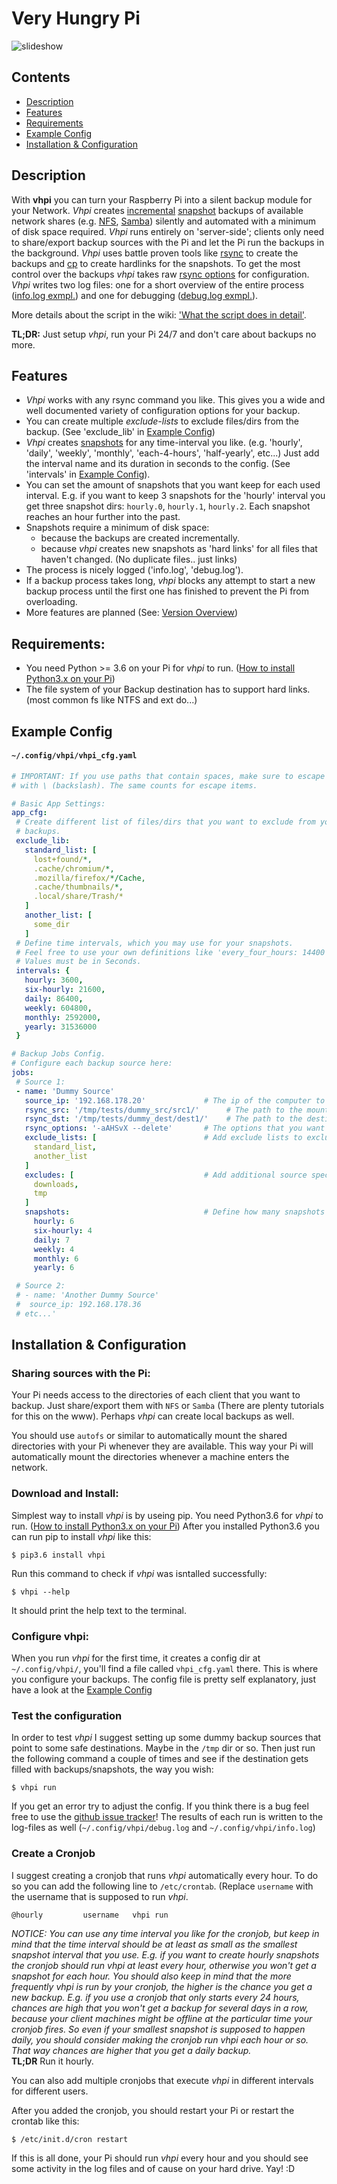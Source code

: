 # Very Hungry Pi
<img src="assets/slideshow.gif" alt="slideshow" />

## Contents
* [Description](#description)
* [Features](#features)
* [Requirements](#requirements)
* [Example Config](#example_config)
* [Installation & Configuration](#install)

## <a name="description"></a> Description
With **vhpi** you can turn your Raspberry Pi into a silent backup module for your Network.
*Vhpi* creates [incremental](https://en.wikipedia.org/wiki/Incremental_backup) [snapshot](https://github.com/feluxe/very_hungry_pi/wiki/Snapshots-explanation) backups of available network shares (e.g. [NFS](https://en.wikipedia.org/wiki/Network_File_System), [Samba](https://en.wikipedia.org/wiki/Samba_(software))) silently and automated with a minimum of disk space required.
*Vhpi* runs entirely on 'server-side'; clients only need to share/export backup sources with the Pi and let the Pi run the backups in the background. 
*Vhpi* uses battle proven tools like [rsync](https://en.wikipedia.org/wiki/Rsync) to create the backups and [cp](https://en.wikipedia.org/wiki/Cp_(Unix)) to create hardlinks for the snapshots. 
To get the most control over the backups *vhpi* takes raw [rsync options](http://linux.die.net/man/1/rsync) for configuration.
*Vhpi* writes two log files: one for a short overview of the entire process ([info.log exmpl.](vhpi/examples/info.log)) and one for debugging ([debug.log exmpl.](vhpi/examples/debug.log)).

More details about the script in the wiki: ['What the script does in detail'](https://github.com/feluxe/very_hungry_pi/wiki/What-the-script-does-in-detail).

**TL;DR:** Just setup *vhpi*, run your Pi 24/7 and don't care about backups no more.
<br>

## <a name="features"></a> Features

* *Vhpi* works with any rsync command you like. This gives you a wide and well documented variety of configuration options for your backup.
* You can create multiple *exclude-lists* to exclude files/dirs from the backup. (See 'exclude_lib' in [Example Config](#example_config))
* *Vhpi* creates [snapshots](https://github.com/feluxe/very_hungry_pi/wiki/Snapshots-explanation) for any time-interval you like. (e.g. 'hourly', 'daily', 'weekly', 'monthly', 'each-4-hours', 'half-yearly', etc...) Just add the interval name and its duration in seconds to the config. (See 'intervals' in [Example Config](#example_config)).
* You can set the amount of snapshots that you want keep for each used interval.
    E.g. if you want to keep 3 snapshots for the 'hourly' interval you get three snapshot dirs: `hourly.0`, `hourly.1`, `hourly.2`. Each snapshot reaches an hour further into the past.
* Snapshots require a minimum of disk space:
    * because the backups are created incrementally. 
    * because *vhpi* creates new snapshots as 'hard links' for all files that haven't changed. (No duplicate files.. just links)
* The process is nicely logged ('info.log', 'debug.log').
* If a backup process takes long, *vhpi* blocks any attempt to start a new backup process until the first one has finished to prevent the Pi from overloading.
* More features are planned (See: [Version Overview](https://github.com/feluxe/very_hungry_pi/wiki/Version-Overview-(TODOs)))

## <a name="requirements"></a> Requirements:

* You need Python >= 3.6 on your Pi for *vhpi* to run. ([How to install Python3.x on your Pi](https://github.com/feluxe/very_hungry_pi/wiki/Install-Python3.X-from-source-on-a-Raspberry-Pi-(Raspbian)))
* The file system of your Backup destination has to support hard links. (most common fs like NTFS and ext do...)

## <a name="example_config"></a> Example Config

#### `~/.config/vhpi/vhpi_cfg.yaml`

 ```yaml  
# IMPORTANT: If you use paths that contain spaces, make sure to escape them 
# with \ (backslash). The same counts for escape items.

# Basic App Settings:
app_cfg:
  # Create different list of files/dirs that you want to exclude from your
  # backups.
  exclude_lib:
    standard_list: [
      lost+found/*,
      .cache/chromium/*,
      .mozilla/firefox/*/Cache,
      .cache/thumbnails/*,
      .local/share/Trash/*
    ]
    another_list: [
      some_dir
    ]
  # Define time intervals, which you may use for your snapshots.
  # Feel free to use your own definitions like 'every_four_hours: 14400' etc.
  # Values must be in Seconds.
  intervals: {
    hourly: 3600,
    six-hourly: 21600,
    daily: 86400,
    weekly: 604800,
    monthly: 2592000,
    yearly: 31536000
  }

# Backup Jobs Config.
# Configure each backup source here:
jobs:
  # Source 1:
  - name: 'Dummy Source'
    source_ip: '192.168.178.20'             # The ip of the computer to which the mounted src dir belongs to. If it's a local source use: "127.0.0.1" or "localhost".
    rsync_src: '/tmp/tests/dummy_src/src1/'      # The path to the mounted or local dir.
    rsync_dst: '/tmp/tests/dummy_dest/dest1/'    # The path to the destination dir in which each snapshot is created.
    rsync_options: '-aAHSvX --delete'       # The options that you want to use for your rsync backup. Default is "-av". More info on rsync: http://linux.die.net/man/1/rsync
    exclude_lists: [                        # Add exclude lists to exclude a list of file/folders. See above: app_cfg -> exclude_lib
      standard_list,
      another_list
    ]
    excludes: [                             # Add additional source specific exclude files/dirs that are not covered by the exclude lists.
      downloads,
      tmp
    ]
    snapshots:                              # Define how many snapshots you want to keep for each interval. Older snapshots are deleted automatically.
      hourly: 6
      six-hourly: 4
      daily: 7
      weekly: 4
      monthly: 6
      yearly: 6

  # Source 2:
  # - name: 'Another Dummy Source'
  #  source_ip: 192.168.178.36
  # etc...'
 ```
 
## <a name="install"></a> Installation & Configuration


### Sharing sources with the Pi:

Your Pi needs access to the directories of each client that you want to backup. Just share/export them with `NFS` or `Samba` (There are plenty tutorials for this on the www).
Perhaps *vhpi* can create local backups as well.

You should use `autofs` or similar to automatically mount the shared directories with your Pi whenever they are available. This way your Pi will automatically mount the directories whenever a machine enters the network.


### Download and Install:

Simplest way to install *vhpi* is by useing pip. You need Python3.6 for *vhpi* to run. ([How to install Python3.x on your Pi](https://github.com/feluxe/very_hungry_pi/wiki/Install-Python3.X-from-source-on-a-Raspberry-Pi-(Raspbian)))
After you installed Python3.6 you can run pip to install *vhpi* like this:
```
$ pip3.6 install vhpi
```

Run this command to check if *vhpi* was isntalled successfully:

```
$ vhpi --help
```
It should print the help text to the terminal.


### Configure vhpi:

When you run *vhpi* for the first time, it creates a config dir at `~/.config/vhpi/`, you'll find a file called `vhpi_cfg.yaml` there. This is where you configure your backups. The config file is pretty self explanatory, just have a look at the [Example Config](#example_config)


### Test the configuration 

In order to test *vhpi* I suggest setting up some dummy backup sources that point to some safe destinations. Maybe in the `/tmp` dir or so. Then just run the following command a couple of times and see if the destination gets filled with backups/snapshots, the way you wish:

 ```
 $ vhpi run
 ```
 
If you get an error try to adjust the config. If you think there is a bug feel free to use the [github issue tracker](https://github.com/feluxe/very_hungry_pi/issues)!
The results of each run is written to the log-files as well (`~/.config/vhpi/debug.log` and `~/.config/vhpi/info.log`)

### <a name="create_cronjob"></a> Create a Cronjob

I suggest creating a cronjob that runs *vhpi* automatically every hour. To do so you can add the following line to `/etc/crontab`. (Replace `username` with the username that is supposed to run *vhpi*.

```
@hourly         username   vhpi run
```

*NOTICE: You can use any time interval you like for the cronjob, but keep in mind that the time interval should be at least as small as the smallest snapshot interval that you use. E.g. if you want to create hourly snapshots the cronjob should run *vhpi* at least every hour, otherwise you won't get a snapshot for each hour.
 You should also keep in mind that the more frequently *vhpi* is run by your cronjob, the higher is the chance you get a new backup. E.g. if you use a cronjob that only starts every 24 hours, chances are high that you won't get a backup for several days in a row, because your client machines might be offline at the particular time your cronjob fires. So even if your smallest snapshot is supposed to happen daily, you should consider making the cronjob run *vhpi* each hour or so. That way chances are higher that you get a daily backup.* <br>
 **TL;DR** Run it hourly.

You can also add multiple cronjobs that execute *vhpi* in different intervals for different users.

After you added the cronjob, you should restart your Pi or restart the crontab like this:

```
$ /etc/init.d/cron restart
```

If this is all done, your Pi should run *vhpi* every hour and you should see some activity in the log files and of cause on your hard drive. Yay! :D

